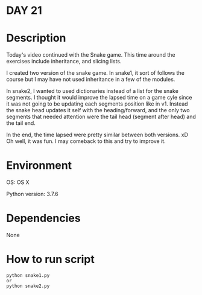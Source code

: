 
# DAY 21

# Description
Today's video continued with the Snake game.  This time around the exercises
include inheritance, and slicing lists.  

I created two version of the snake game.  In snake1, it sort of follows the
course but I may have not used inheritance in a few of the modules.

In snake2, I wanted to used dictionaries instead of a list for the snake 
segments.  I thought it would improve the lapsed time on a game cyle since it
was not going to be updating each segments position like in v1.  Instead the
snake head updates it self with the heading/forward, and the only two segments
that needed attention were the tail head (segment after head) and the tail end.

In the end, the time lapsed were pretty similar between both versions. xD  
Oh well, it was fun.  I may comeback to this and try to improve it.


# Environment
OS: OS X

Python version: 3.7.6

# Dependencies
None

# How to run script
```
python snake1.py
or
python snake2.py
```